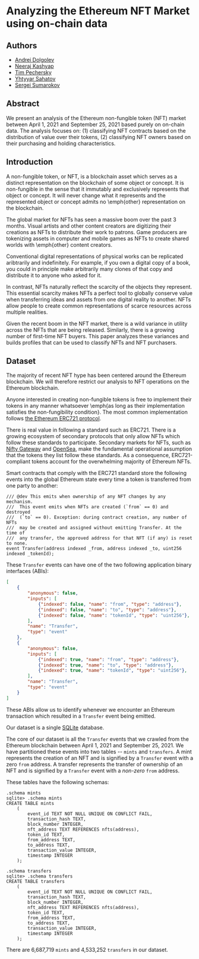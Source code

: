 # Analyzing the Ethereum NFT Market using on-chain data

## Authors

- [Andrei Dolgolev](https://github.com/Andrei-Dolgolev)
- [Neeraj Kashyap](https://github.com/zomglings)
- [Tim Pechersky](https://github.com/peersky)
- [Yhtyyar Sahatov](https://github.com/yhtiyar)
- [Sergei Sumarokov](https://github.com/kompotkot)

## Abstract
We present an analysis of the Ethereum non-fungible token (NFT) market between April 1, 2021 and
September 25, 2021 based purely on on-chain data. The analysis focuses on: (1) classifying NFT contracts
based on the distribution of value over their tokens, (2) classifying NFT owners based on their
purchasing and holding characteristics.

## Introduction

A non-fungible token, or NFT, is a blockchain asset which serves as a distinct representation on the blockchain
of some object or concept. It is non-fungible in the sense that it immutably and exclusively represents that object or concept.
It will never change what it represents and the represented object or concept admits no \emph{other} representation
on the blockchain.

The global market for NFTs has seen a massive boom over the past 3 months. Visual artists and other content
creators are digitizing their creations as NFTs to distribute their work to patrons. Game producers are
tokenizing assets in computer and mobile games as NFTs to create shared worlds with \emph{other} content
creators.

Conventional digital representations of physical works can be replicated aribtrarily and indefinitely.
For example, if you own a digital copy of a book, you could in principle make arbitrarily many clones
of that copy and distribute it to anyone who asked for it.

In contrast, NFTs naturally reflect the scarcity of the objects they represent. This essential scarcity
makes NFTs a perfect tool to globally conserve value when transferring ideas and assets from one digital reality
to another. NFTs allow people to create common representations of scarce resources across multiple realities.

Given the recent boom in the NFT market, there is a wild variance in utility across the NFTs that are being
released. Similarly, there is a growing number of first-time NFT buyers. This paper analyzes these variances
and builds profiles that can be used to classify NFTs and NFT purchasers.

## Dataset

The majority of recent NFT hype has been centered around the Ethereum blockchain. We will therefore
restrict our analysis to NFT operations on the Ethereum blockchain.

Anyone interested in creating non-fungible tokens is free to implement their tokens in any
manner whatsoever \emph{as long as their implementation satisfies the non-fungibility condition}.
The most common implementation follows [the Ethereum ERC721 protocol](https://eips.ethereum.org/EIPS/eip-721).

There is real value in following a standard such as ERC721. There is a growing ecosystem of secondary protocols
that only allow NFTs which follow these standards to participate. Secondary markets for NFTs, such as
[Nifty Gateway](https://niftygateway.com) and [OpenSea](https://opensea.io), make the fundamental operational assumption that
the tokens they list follow these standards. As a consequence, ERC721-compliant tokens account for the overwhelming
majority of Ethereum NFTs.

Smart contracts that comply with the ERC721 standard store the following events into the global Ethereum
state every time a token is transferred from one party to another:

```
/// @dev This emits when ownership of any NFT changes by any mechanism.
///  This event emits when NFTs are created (`from` == 0) and destroyed
///  (`to` == 0). Exception: during contract creation, any number of NFTs
///  may be created and assigned without emitting Transfer. At the time of
///  any transfer, the approved address for that NFT (if any) is reset to none.
event Transfer(address indexed _from, address indexed _to, uint256 indexed _tokenId);
```

These `Transfer` events can have one of the two following application binary interfaces (ABIs):
```json
[
    {
        "anonymous": false,
        "inputs": [
            {"indexed": false, "name": "from", "type": "address"},
            {"indexed": false, "name": "to", "type": "address"},
            {"indexed": false, "name": "tokenId", "type": "uint256"},
        ],
        "name": "Transfer",
        "type": "event"
    },
    {
        "anonymous": false,
        "inputs": [
            {"indexed": true, "name": "from", "type": "address"},
            {"indexed": true, "name": "to", "type": "address"},
            {"indexed": true, "name": "tokenId", "type": "uint256"},
        ],
        "name": "Transfer",
        "type": "event"
    }
]
```

These ABIs allow us to identify whenever we encounter an Ethereum transaction which resulted in a
`Transfer` event being emitted.

Our dataset is a single [SQLite](https://sqlite.org) database.

The core of our dataset is all the `Transfer` events that we crawled from the Ethereum blockchain
between April 1, 2021 and September 25, 2021. We have partitioned these events into two tables -- `mints` and `transfers`.
A mint represents the creation of an NFT and is signified by a `Transfer` event with a zero `from` address.
A transfer represents the transfer of ownership of an NFT and is signified by a `Transfer` event with a
*non-zero* `from` address.

These tables have the following schemas:

<!-- schema_mints -->
```
.schema mints
sqlite> .schema mints
CREATE TABLE mints
    (
        event_id TEXT NOT NULL UNIQUE ON CONFLICT FAIL,
        transaction_hash TEXT,
        block_number INTEGER,
        nft_address TEXT REFERENCES nfts(address),
        token_id TEXT,
        from_address TEXT,
        to_address TEXT,
        transaction_value INTEGER,
        timestamp INTEGER
    );
```

<!-- schema_transfers -->
```
.schema transfers
sqlite> .schema transfers
CREATE TABLE transfers
    (
        event_id TEXT NOT NULL UNIQUE ON CONFLICT FAIL,
        transaction_hash TEXT,
        block_number INTEGER,
        nft_address TEXT REFERENCES nfts(address),
        token_id TEXT,
        from_address TEXT,
        to_address TEXT,
        transaction_value INTEGER,
        timestamp INTEGER
    );
```

There are 6,687,719 `mints` and 4,533,252 `transfers` in our dataset.

<!-- Smart contracts that comply with ERC721 write a

Date range: April 1, 2021 to September 25, 2021.

NFT means ERC721.

\section{Distribution of transfers}

Exponential v.s. Zipfian

blah blah

\bibliographystyle{amsplain}
\bibliography{nfts}

\end{document} -->
